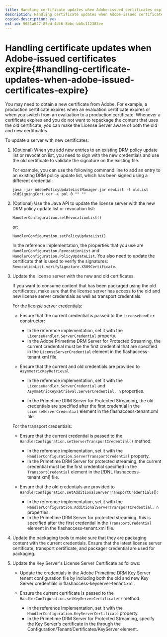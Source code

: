 ```yaml
---
title: Handling certificate updates when Adobe-issued certificates expire
description: Handling certificate updates when Adobe-issued certificates expire
copied-description: yes
exl-id: 9051a647-87ed-4df6-8bbc-bb5c112383ee
---
```

# Handling certificate updates when Adobe-issued certificates expire{#handling-certificate-updates-when-adobe-issued-certificates-expire}

You may need to obtain a new certificate from Adobe. For example, a production certificate expires when an evaluation certificate expires or when you switch from an evaluation to a production certificate. Whenever a certificate expires and you do not want to repackage the content that uses the old certificate, you can make the License Server aware of both the old and new certificates.

To update a server with new certificates:

1. (Optional) When you add new entries to an existing DRM policy update list or revocation list, you need to sign with the new credentials and use the old certificate to validate the signature on the existing file.

   For example, you can use the following command line to add an entry to an existing DRM policy update list, which has been signed using a different credential:

   ```
   java -jar AdobePolicyUpdateListManager.jar newList -f oldList oldSigningCert.cer -u pol 0 "" ""
   ```

1. (Optional) Use the Java API to update the license server with the new DRM policy update list or revocation list: 

   ```
   HandlerConfiguration.setRevocationList() 
   ```

   or:

   ```
   HandlerConfiguration.setPolicyUpdateList()
   ```

   In the reference implementation, the properties that you use are `HandlerConfiguration.RevocationList` and `HandlerConfiguration.PolicyUpdateList`. You also need to update the certificate that is used to verify the signatures: `RevocationList.verifySignature.X509Certificate`. 

1. Update the license server with the new and old certificates.

   If you want to consume content that has been packaged using the old certificates, make sure that the license server has access to the old and new license server credentials as well as transport credentials.

   For the license server credentials:

    * Ensure that the current credential is passed to the `LicenseHandler` constructor:

        * In the reference implementation, set it with the `LicenseHandler.ServerCredential` property. 
        * In the Adobe Primetime DRM Server for Protected Streaming, the current credential must be the first credential that are specified in the `LicenseServerCredential` element in the flashaccess-tenant.xml file.

    * Ensure that the current and old credentials are provided to `AsymmetricKeyRetrieval`

        * In the reference implementation, set it with the `LicenseHandler.ServerCredential` and `AsymmetricKeyRetrieval.ServerCredential. n` properties. 
        
        * In the Primetime DRM Server for Protected Streaming, the old credentials are specified after the first credential in the `LicenseServerCredential` element in the flashaccess-tenant.xml file.

   For the transport credentials:

    * Ensure that the current credential is passed to the `HandlerConfiguration.setServerTransportCredential()` method:

        * In the reference implementation, set it with the `HandlerConfiguration.ServerTransportCredential` property. 
        * In the Primetime DRM Server for protected streaming, the current credential must be the first credential specified in the `TransportCredential` element in the [!DNL flashaccess-tenant.xml] file.

    * Ensure that the old credentials are provided to `HandlerConfiguration.setAdditionalServerTransportCredentials`():

        * In the reference implementation, set it with the `HandlerConfiguration.AdditionalServerTransportCredential. n` properties. 
        * In the Primetime DRM Server for protected streaming, this is specified after the first credential in the `TransportCredential` element in the flashaccess-tenant.xml file.

1. Update the packaging tools to make sure that they are packaging content with the current credentials. Ensure that the latest license server certificate, transport certificate, and packager credential are used for packaging. 
1. Update the Key Server's License Server Certificate as follows:

    * Update the credentials in the Adobe Primetime DRM Key Server tenant configuration file by including both the old and new Key Server credentials in flashaccess-keyserver-tenant.xml. 
    * Ensure the current certificate is passed to the `HandlerConfiguration.setKeyServerCertificate()` method.

        * In the reference implementation, set it with the `HandlerConfiguration.KeyServerCertificate` property. 
        * In the Primetime DRM Server for Protected Streaming, specify the Key Server's certificate in the through the Configuration/Tenant/Certificates/KeyServer element.
